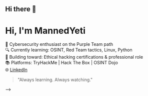 ## Hi there 👋

#  Hi, I'm MannedYeti

🧠 Cybersecurity enthusiast on the Purple Team path  
🔍 Currently learning: OSINT, Red Team tactics, Linux, Python  
🎯 Building toward: Ethical hacking certifications & professional role  
📚 Platforms: TryHackMe | Hack The Box | OSINT Dojo  
🌐 [LinkedIn](www.linkedin.com/in/shea-trout-88146b375) 



> "Always learning. Always watching."

-->
